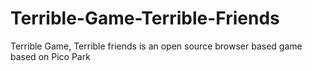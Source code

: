 # Terrible-Game-Terrible-Friends
Terrible Game, Terrible friends is an open source browser based game based on Pico Park
